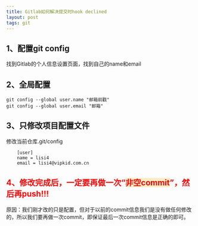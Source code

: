 ```yaml
---
title: Gitlab如何解决提交时hook declined
layout: post
tags: git
---
```

## 1、配置git config
找到Gitlab的个人信息设置页面，找到自己的name和email

## 2、全局配置
    git config --global user.name "邮箱前戳"
    git config --global user.email "邮箱"
    
## 3、只修改项目配置文件
修改当前仓库.git/config
````
    [user]
    name = lisi4
    email = lisi4@vipkid.com.cn
````
## <span style="color: rgb(255,0,0);">4、修改完成后，一定要再做一次“<span style="background-color: rgba(246,195,66,0.3);">非空commit</span>”，然后再push!!!</span>
原因：我们刚才改的只是配置，但对于以前的commit信息我们是没有做任何修改的，所以我们要再做一次commit，即保证最后一次commit信息是正确的即可。
